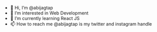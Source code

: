 - 👋 Hi, I’m @abijagtap
- 👀 I’m interested in Web Development
- 🌱 I’m currently learning React JS
- 📫 How to reach me @abijagtap is my twitter and instagram handle

<!---
abijagtap/abijagtap is a ✨ special ✨ repository because its `README.md` (this file) appears on your GitHub profile.
You can click the Preview link to take a look at your changes.
--->
